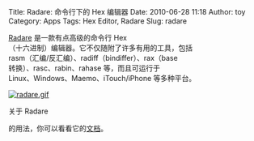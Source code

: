 Title: Radare: 命令行下的 Hex 编辑器
Date: 2010-06-28 11:18
Author: toy
Category: Apps
Tags: Hex Editor, Radare
Slug: radare

[Radare](http://radare.org/) 是一款有点高级的命令行 Hex  
（十六进制）编辑器。它不仅随附了许多有用的工具，包括  
rasm（汇编/反汇编）、radiff（bindiffer）、rax（base  
转换）、rasc、rabin、rahase 等，而且可运行于  
Linux、Windows、Maemo、iTouch/iPhone 等多种平台。

[![radare.gif](http://i.linuxtoy.org/images/2010/06/thumb-radare.gif)](http://i.linuxtoy.org/images/2010/06/radare.gif)

关于 Radare  

的用法，你可以看看它的[文档](http://radare.org/doc/html/contents.html)。
